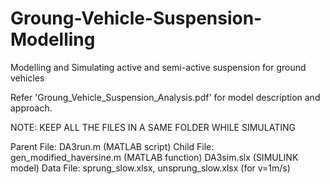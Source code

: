 # Groung-Vehicle-Suspension-Modelling
Modelling and Simulating active and semi-active suspension for ground vehicles

Refer 'Groung_Vehicle_Suspension_Analysis.pdf' for model description and approach.

NOTE: KEEP ALL THE FILES IN A SAME FOLDER WHILE SIMULATING

Parent File: DA3run.m (MATLAB script)
Child File: gen_modified_haversine.m (MATLAB function) DA3sim.slx (SIMULINK model)
Data File: sprung_slow.xlsx, unsprung_slow.xlsx (for v=1m/s)
